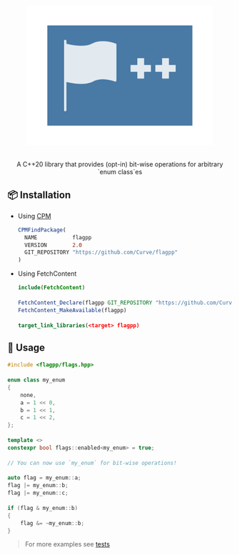 <div align="center"> 
    <img src="assets/logo.svg" height=312>
</div>

<br/>

<p align="center">
  A C++20 library that provides (opt-in) bit-wise operations for arbitrary `enum class`es
</p>

</div>

## 📦 Installation

* Using [CPM](https://github.com/cpm-cmake/CPM.cmake)
  ```cmake
  CPMFindPackage(
    NAME           flagpp
    VERSION        2.0
    GIT_REPOSITORY "https://github.com/Curve/flagpp"
  )
  ```

* Using FetchContent
  ```cmake
  include(FetchContent)

  FetchContent_Declare(flagpp GIT_REPOSITORY "https://github.com/Curve/flagpp" GIT_TAG v2.0)
  FetchContent_MakeAvailable(flagpp)

  target_link_libraries(<target> flagpp)
  ```

## 📃 Usage

```cpp
#include <flagpp/flags.hpp>

enum class my_enum
{
    none,
    a = 1 << 0,
    b = 1 << 1,
    c = 1 << 2,
};

template <>
constexpr bool flags::enabled<my_enum> = true;

// You can now use `my_enum` for bit-wise operations!

auto flag = my_enum::a;
flag |= my_enum::b;
flag |= my_enum::c;

if (flag & my_enum::b)
{
    flag &= ~my_enum::b;
}
```

> For more examples see [tests](tests/)

